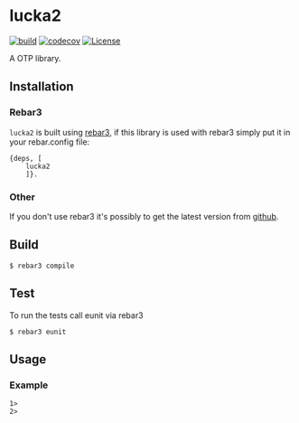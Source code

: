 # lucka2

[![build](https://github.com/thetelefon/lucka2/actions/workflows/build.yml/badge.svg)](https://github.com/thetelefon/lucka2/actions/workflows/build.yml)
[![codecov](https://codecov.io/gh/thetelefon/lucka2/branch/master/graph/badge.svg?token=GWYPMBYL96)](https://codecov.io/gh/thetelefon/lucka2)
[![License](https://img.shields.io/badge/License-Apache_2.0-blue.svg?logo=apache&logoColor=red)](https://www.apache.org/licenses/LICENSE-2.0)



A OTP library.

## Installation

### Rebar3

`lucka2` is built using [rebar3](https://rebar3.readme.io/docs/getting-started),
if this library is used with rebar3 simply put it in your rebar.config file:

```
{deps, [
    lucka2
    ]}.
```

### Other

If you don't use rebar3 it's possibly to get the latest version from [github](https://github.com/thetelefon/lucka2/releases).


## Build

    $ rebar3 compile


## Test

To run the tests call eunit via rebar3

    $ rebar3 eunit


## Usage


### Example

```
1> 
2> 
```

